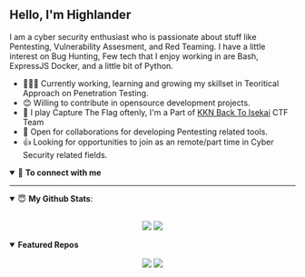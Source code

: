 ## Hello, I'm Highlander 

I am a cyber security enthusiast who is passionate about stuff like Pentesting, Vulnerability Assesment, and Red Teaming. I have a little interest on Bug Hunting, Few tech that I enjoy working in are Bash, ExpressJS Docker, and a little bit of Python.

- 👨🏽‍💻 Currently working, learning and growing my skillset in Teoritical Approach on Penetration Testing.
- 😊 Willing to contribute in opensource development projects.
- 🚩 I play Capture The Flag oftenly, I'm a Part of [KKN Back To Isekai](https://ctftime.org/team/90173) CTF Team
- 🤝 Open for collaborations for developing Pentesting related tools.
- 👍 Looking for opportunities to join as an remote/part time in Cyber Security related fields.

<details open>
<summary>🤝 <b>To connect with me</b></summary>

<p align = "center">
 

</p>

</details>

---

<details open>
 <summary> 😇 <b>My Github Stats</b>: </summary>

<br>

<p align = "center">
  <img src = "https://github-readme-stats.vercel.app/api?username=HightechSec&show_icons=true&theme=tokyonight&line_height=27">
  <img src = "https://github-readme-stats.vercel.app/api/top-langs/?username=HightechSec&hide=css,java,html&theme=tokyonight">
</p>

</details>



<details open> 
 <summary><b>Featured Repos</b></summary>
<p align = "center">
<a href = "https://github.com/HightechSec/git-scanner/"><img align="center"  src="https://github-readme-stats.vercel.app/api/pin/?username=HightechSec&repo=git-scanner&theme=tokyonight" /></a> <a href = "https://github.com/HightechSec/web-ctf-container"><img align="center" src="https://github-readme-stats.vercel.app/api/pin/?username=HightechSec&repo=web-ctf-container&theme=tokyonight" /></a> </p>

</details>
